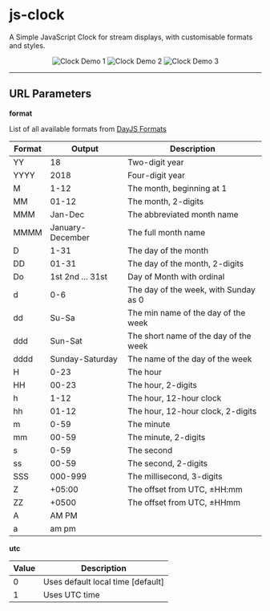 # js-clock
A Simple JavaScript Clock for stream displays, with customisable formats and styles.

<p align="center">
    <img src="https://dpyv9h0pv5pev.cloudfront.net/img/clock1.png" alt="Clock Demo 1"/>
    <img src="https://dpyv9h0pv5pev.cloudfront.net/img/clock2.png" alt="Clock Demo 2"/>
    <img src="https://dpyv9h0pv5pev.cloudfront.net/img/clock3.png" alt="Clock Demo 3"/>
</p>

___

## URL Parameters

**format**

List of all available formats from [DayJS Formats](https://day.js.org/docs/en/display/format) 

Format | Output           | Description
-------|------------------|--------------------------------------
YY     | 18               | Two-digit year
YYYY   | 2018             | Four-digit year
M      | 1-12             | The month, beginning at 1
MM     | 01-12            | The month, 2-digits
MMM    | Jan-Dec          | The abbreviated month name
MMMM   | January-December | The full month name
D      | 1-31             | The day of the month
DD     | 01-31            | The day of the month, 2-digits
Do	   | 1st 2nd ... 31st | Day of Month with ordinal
d      | 0-6              | The day of the week, with Sunday as 0
dd     | Su-Sa            | The min name of the day of the week
ddd    | Sun-Sat          | The short name of the day of the week
dddd   | Sunday-Saturday  | The name of the day of the week
H      | 0-23             | The hour
HH     | 00-23            | The hour, 2-digits
h      | 1-12             | The hour, 12-hour clock
hh     | 01-12            | The hour, 12-hour clock, 2-digits
m      | 0-59             | The minute
mm     | 00-59            | The minute, 2-digits
s      | 0-59             | The second
ss     | 00-59            | The second, 2-digits
SSS    | 000-999          | The millisecond, 3-digits
Z      | +05:00           | The offset from UTC, ±HH:mm
ZZ     | +0500            | The offset from UTC, ±HHmm
A      | AM PM            | 
a      | am pm            | 


**utc**

Value | Description
------|----------------------------------
0     | Uses default local time [default]
1     | Uses UTC time

